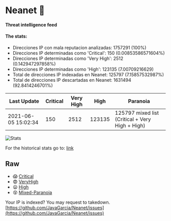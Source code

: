 # Neanet :hocho:
#### Threat intelligence feed
#### The stats:

- Direcciones IP con mala reputacion analizadas: 1757291 (100%)
- Direcciones IP determinadas como 'Critical':  150 (0.00853586571604%)
- Direcciones IP determinadas como 'Very High':  2512 (0.142947297858%)
- Direcciones IP determinadas como 'High':  123135 (7.00709216629)
- Total de direcciones IP indexadas en Neanet:  125797 (7.15857532987%)
- Total de direcciones IP descartadas en Neanet:  1631494 (92.8414246701%)

| Last Update | Critical | Very High | High | Paranoia |
| --- | --- | --- | --- | --- |
| 2021-06-05 15:02:34 | 150 | 2512 | 123135 | 125797 mixed list (Critical + Very High + High)|

![Stats](https://docs.google.com/spreadsheets/d/e/2PACX-1vSnaNMIXVabIpDJjufMlzH7poXnshF3mgd8Is1g9ytUEzVsP5my4Trn8f-xkoLLQ38xpL3HtmUexLo6/pubchart?oid=501124687&format=image)

For the historical stats go to: [link](/stats.csv)
## Raw
- :scream: [Critical](https://raw.githubusercontent.com/JavaGarcia/Neanet/master/blacklists/neanet_critical.txt)
- :fearful: [VeryHigh](https://raw.githubusercontent.com/JavaGarcia/Neanet/master/blacklists/neanet_veryHigh.txtt)
- :frowning: [High](https://raw.githubusercontent.com/JavaGarcia/Neanet/master/blacklists/neanet_high.txt)
- :dizzy_face: [Mixed-Paranoia](https://raw.githubusercontent.com/JavaGarcia/Neanet/master/blacklists/neanet_all.txt)


Your IP is indexed? You may request to takedown. [https://github.com/JavaGarcia/Neanet/issues](https://github.com/JavaGarcia/Neanet/issues)




























































































































































































































































































































































































































































































































































































































































































































































































































































































































































































































































































































































































































































































































































































































































































































































































































































































































































































































































































































































































































































































































































































































































































































































































































































































































































































































































































































































































































































































































































































































































































































































































































































































































































































































































































































































































































































































































































































































































































































































































































































































































































































































































































































































































































































































































































































































































































































































































































































































































































































































































































































































































































































































































































































































































































































































































































































































































































































































































































































































































































































































































































































































































































































































































































































































































































































































































































































































































































































































































































































































